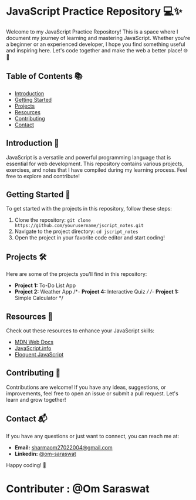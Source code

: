 # JavaScript Practice Repository 💻✨

Welcome to my JavaScript Practice Repository! This is a space where I document my journey of learning and mastering JavaScript. Whether you're a beginner or an experienced developer, I hope you find something useful and inspiring here. Let's code together and make the web a better place! 🌐💪

## Table of Contents 📚
- [Introduction](#introduction)
- [Getting Started](#getting-started)
- [Projects](#projects)
- [Resources](#resources)
- [Contributing](#contributing)
- [Contact](#contact)

## Introduction 🌟
JavaScript is a versatile and powerful programming language that is essential for web development. This repository contains various projects, exercises, and notes that I have compiled during my learning process. Feel free to explore and contribute!

## Getting Started 🚀
To get started with the projects in this repository, follow these steps:
1. Clone the repository: `git clone https://github.com/yourusername/jscript_notes.git`
2. Navigate to the project directory: `cd jscript_notes`
3. Open the project in your favorite code editor and start coding!

## Projects 🛠️
Here are some of the projects you'll find in this repository:
- **Project 1:** To-Do List App
- **Project 2:** Weather App
/*- **Project 4:** Interactive Quiz */
/*- **Project 1:** Simple Calculator */

## Resources 📖
Check out these resources to enhance your JavaScript skills:
- [MDN Web Docs](https://developer.mozilla.org/en-US/docs/Web/JavaScript)
- [JavaScript.info](https://javascript.info/)
- [Eloquent JavaScript](https://eloquentjavascript.net/)

## Contributing 🤝
Contributions are welcome! If you have any ideas, suggestions, or improvements, feel free to open an issue or submit a pull request. Let's learn and grow together!

## Contact 📬
If you have any questions or just want to connect, you can reach me at:
- **Email:** sharmaom27022004@gmail.com
- **Linkedin:** [@om-saraswat](https://www.linkedin.com/in/om-saraswat/)

Happy coding! 💖

# Contributer : @Om Saraswat
